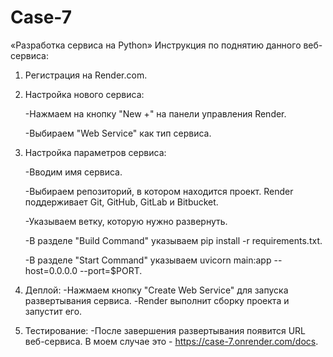 # Case-7
«Разработка сервиса на Python»
Инструкция по поднятию данного веб-сервиса:
1. Регистрация на Render.com.
   
3. Настройка нового сервиса:
   
   -Нажмаем на кнопку "New +" на панели управления Render.
   
   -Выбираем "Web Service" как тип сервиса.
5. Настройка параметров сервиса:
   
   -Вводим имя сервиса.
   
   -Выбираем репозиторий, в котором находится проект. Render поддерживает Git, GitHub, GitLab и Bitbucket.
   
   -Указываем ветку, которую нужно развернуть.
   
   -В разделе "Build Command" указываем pip install -r requirements.txt.

   
   -В разделе "Start Command" указываем uvicorn main:app --host=0.0.0.0 --port=$PORT.
   
7. Деплой:
   -Нажмаем кнопку "Create Web Service" для запуска развертывания сервиса.
   -Render выполнит сборку проекта и запустит его.
8. Тестирование:
   -После завершения развертывания появится URL веб-сервиса. В моем случае это - https://case-7.onrender.com/docs.
